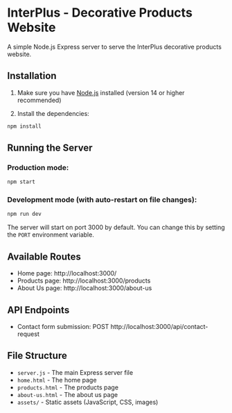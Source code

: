 # InterPlus - Decorative Products Website

A simple Node.js Express server to serve the InterPlus decorative products website.

## Installation

1. Make sure you have [Node.js](https://nodejs.org/) installed (version 14 or higher recommended)

2. Install the dependencies:

```bash
npm install
```

## Running the Server

### Production mode:

```bash
npm start
```

### Development mode (with auto-restart on file changes):

```bash
npm run dev
```

The server will start on port 3000 by default. You can change this by setting the `PORT` environment variable.

## Available Routes

- Home page: http://localhost:3000/
- Products page: http://localhost:3000/products
- About Us page: http://localhost:3000/about-us

## API Endpoints

- Contact form submission: POST http://localhost:3000/api/contact-request

## File Structure

- `server.js` - The main Express server file
- `home.html` - The home page
- `products.html` - The products page
- `about-us.html` - The about us page
- `assets/` - Static assets (JavaScript, CSS, images)
